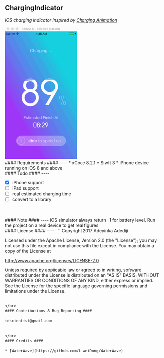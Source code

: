 ## ChargingIndicator ##

*iOS charging indicator inspired by [Charging Animation](https://ios.uplabs.com/posts/charging-animation)*


<img src="/screenshot.gif" width="230">

</br>
#### Requirements ####
----
* xCode 8.2.1
* Siwft 3
* iPhone device running on iOS 8 and above 


</br>
#### Todo ####
----

- [x] iPhone support
- [ ] iPad support
- [ ] real estimated charging time 
- [ ] convert to a library 
</br>

</br>
#### Note ####
----
iOS simulator always return -1 for battery level. Run the project on a real device to get real figures

</br>
#### License ####
----
```
Copyright 2017 Adeyinka Adediji

Licensed under the Apache License, Version 2.0 (the "License");
you may not use this file except in compliance with the License.
You may obtain a copy of the License at

   http://www.apache.org/licenses/LICENSE-2.0

Unless required by applicable law or agreed to in writing, software
distributed under the License is distributed on an "AS IS" BASIS,
WITHOUT WARRANTIES OR CONDITIONS OF ANY KIND, either express or implied.
See the License for the specific language governing permissions and
limitations under the License.
```

</br>
#### Contributions & Bug Reporting ####
---
tdscientist@gmail.com 


</br>
#### Credits ####
---
* [WaterWave](https://github.com/LiweiDong/WaterWave)
